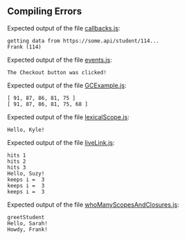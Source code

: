 ## Compiling Errors

Expected output of the file [callbacks.js](./callbacks.js):

```
getting data from https://some.api/student/114...
Frank (114)
```

Expected output of the file [events.js](./events.js):

```
The Checkout button was clicked!
```

Expected output of the file [GCExample.js](./GCexample.js):

```
[ 91, 87, 86, 81, 75 ]
[ 91, 87, 86, 81, 75, 68 ]
```

Expected output of the file [lexicalScope.js](./lexicalScope.js):

```
Hello, Kyle!
```

Expected output of the file [liveLink.js](./liveLink.js):

```
hits 1
hits 2
hits 3
Hello, Suzy!
keeps i =  3
keeps i =  3
keeps i =  3
```

Expected output of the file [whoManyScopesAndClosures.js](./whoManyScopesAndClosures.js):

```
greetStudent
Hello, Sarah!
Howdy, Frank!
```
